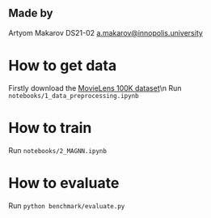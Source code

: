 ## Made by
Artyom Makarov DS21-02 
a.makarov@innopolis.university

# How to get data
Firstly download the [MovieLens 100K dataset](https://grouplens.org/datasets/movielens/100k/)\n
Run `notebooks/1_data_preprocessing.ipynb`

# How to train
Run `notebooks/2_MAGNN.ipynb`

# How to evaluate
Run `python benchmark/evaluate.py`
